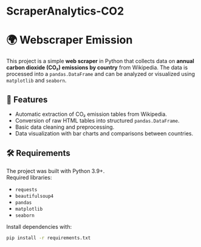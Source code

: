 # ScraperAnalytics-CO2
# 🌍 Webscraper Emission

This project is a simple **web scraper** in Python that collects data on **annual carbon dioxide (CO₂) emissions by country** from Wikipedia. The data is processed into a `pandas.DataFrame` and can be analyzed or visualized using `matplotlib` and `seaborn`.

## 📌 Features
- Automatic extraction of CO₂ emission tables from Wikipedia.
- Conversion of raw HTML tables into structured `pandas.DataFrame`.
- Basic data cleaning and preprocessing.
- Data visualization with bar charts and comparisons between countries.

## 🛠️ Requirements
The project was built with Python 3.9+.  
Required libraries:
- `requests`
- `beautifulsoup4`
- `pandas`
- `matplotlib`
- `seaborn`

Install dependencies with:
```bash
pip install -r requirements.txt
